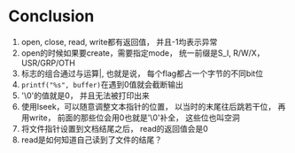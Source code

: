# Conclusion

1. open, close, read, write都有返回值， 并且-1均表示异常
2. open的时候如果要create，需要指定mode， 统一前缀是S_I, R/W/X， USR/GRP/OTH
3. 标志的组合通过与运算|, 也就是说， 每个flag都占一个字节的不同bit位
4. `printf("%s", buffer)`在遇到0值就会截断输出
5. '\0'的值就是0， 并且无法被打印出来
6. 使用lseek，可以随意调整文本指针的位置， 以当时的末尾往后跳若干位， 再用write， 前面的那些位会用0也就是'\0'补全， 这些位也叫空洞
7. 将文件指针设置到文档结尾之后， read的返回值会是0
8. read是如何知道自己读到了文件的结尾？